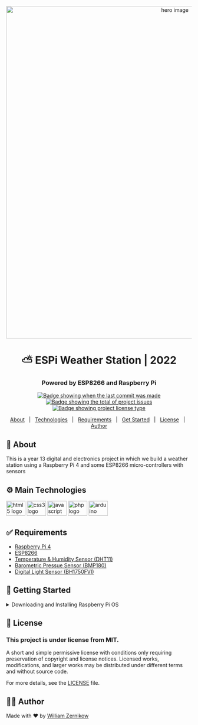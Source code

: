 <div align="center">
  <img src="https://cdn.lansec.net/wzernikow/github/weather-pi-project/hero-img.png" width=900" alt="hero image" />
</div>
<div align="center">
  <h1 align="center">⛅ ESPi Weather Station | 2022</h1>
  <h3>Powered by ESP8266 and Raspberry Pi</h3>
</div>
<p align="center">
  <a href="https://github.com/wzern/weather-pi-project/commits/main" target="_blank">
    <img src="https://img.shields.io/github/last-commit/wzern/weather-pi-project?" alt="Badge showing when the last commit was made"/>
  </a>

  <a href="https://github.com/wzern/weather-pi-project/issues" target="_blank">
    <img src="https://img.shields.io/github/issues/wzern/weather-pi-project?" alt="Badge showing the total of project issues"/>
  </a>
  
  <a href="https://github.com/wzern/weather-pi-project/blob/main/LICENSE" target="_blank">
    <img alt="Badge showing project license type" src="https://img.shields.io/github/license/wzern/weather-pi-project?color=f85149">
  </a>
</p>
<div align="center">
  <a href="#about">About</a> &#xa0; | &#xa0;
  <a href="#technologies">Technologies</a> &#xa0; | &#xa0;
  <a href="#requirements">Requirements</a> &#xa0; | &#xa0;
  <a href="#getting-started">Get Started</a> &#xa0; | &#xa0;
  <a href="#license">License</a> &#xa0; | &#xa0;
  <a href="#author">Author</a>
</div>
<h2 id="about">🎯 About</h2>
This is a year 13 digital and electronics project in which we build a weather station using a Raspberry Pi 4 and some ESP8266 micro-controllers with sensors

<h2 id="technologies">⚙️ Main Technologies</h2>
<div align="left">
  <img src="https://cdn.jsdelivr.net/gh/devicons/devicon/icons/html5/html5-original.svg" height="40" width="52" alt="html5 logo"  />
  <img src="https://cdn.jsdelivr.net/gh/devicons/devicon/icons/css3/css3-original.svg" height="40" width="52" alt="css3 logo"  />
  <img src="https://cdn.jsdelivr.net/gh/devicons/devicon/icons/javascript/javascript-original.svg" height="40" width="52" alt="javascript logo"  />
  <img src="https://cdn.jsdelivr.net/gh/devicons/devicon/icons/php/php-original.svg" height="40" width="52" alt="php logo"  />
  <img src="https://cdn.jsdelivr.net/gh/devicons/devicon/icons/arduino/arduino-original.svg" height="40" width="52" alt="arduino logo"  />
</div>

<h2 id="requirements">✅ Requirements</h2>
<ul>
  <li><a href="#">Raspberry Pi 4</a></li>
  <li><a href="#">ESP8266</a></li>
  <li><a href="#">Temperature & Humidity Sensor (DHT11)</a></li>
  <li><a href="#">Barometric Pressue Sensor (BMP180)</a></li>
  <li><a href="#">Digital Light Sensor (BH1750FVI)</a></li>
</ul>

<h2 id="getting-started">🚀 Getting Started</h2>

<details>
<summary markdown="span"> Downloading and Installing Raspberry Pi OS</summary>
<h3>Downloading and Installing Raspberry Pi OS</h3>
<p>Once you have all the required components, use the next steps to prepare your Raspberry Pi 4 to act as a database and webserver for your weather station system. This is where the ESP8266 sensor units will send their sensor readings for us to see in our web-browser.</p>
<p>The following steps will work on Linux, Windows and MacOS</p>
<ol>
  <li>Insert a microSD card / reader into your computer</li>
  <li>Download and install the <a href="https://www.raspberrypi.com/software/" target="_blank">official Raspberry Pi Imager</a></li>
  <li>Click Choose OS and select 'Raspberry Pi OS (Other)'. Then choose 'Raspberry Pi OS Lite (64-bit)'</li>
  <li>Click Choose Storage and choose your SD Card</li>
  <li>Click the Settings icon in the bottom right corner. Set the hostname to espi-weather, enable SSH, and set your password for the 'pi' user. Please DO NOT change the username, keep it as pi or else the installer script for this project will not work properly.</li>
  <li>Finally, click Write</li>
</ol>
</details>

<h2 id="license">📝 License</h2>
<h3>This project is under license from MIT.</h3>
<p>A short and simple permissive license with conditions only requiring preservation of copyright and license notices. Licensed works, modifications, and larger works may be distributed under different terms and without source code.</p>

<p>For more details, see the <a href="https://github.com/wzern/weather-pi-project/blob/main/LICENSE">LICENSE</a> file.</p>

<h2 id="author">🙋‍♂️ Author</h2>
<p>Made with ❤️ by <a href="https://github.com/wzern">William Zernikow</a></p>
